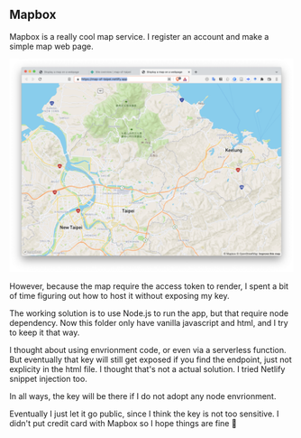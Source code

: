 ## Mapbox 

Mapbox is a really cool map service. I register an account and make a simple map web page. 

![map](./map.png)

However, because the map require the access token to render, I spent a bit of time figuring out how to host it without exposing my key. 

The working solution is to use Node.js to run the app, but that require node dependency. Now this folder only have vanilla javascript and html, and I try to keep it that way. 

I thought about using envrionment code, or even via a serverless function. But eventually that key will still get exposed if you find the endpoint, just not explicity in the html file. I thought that's not a actual solution. I tried Netlify snippet injection too. 

In all ways, the key will be there if I do not adopt any node envrionment. 

Eventually I just let it go public, since I think the key is not too sensitive. I didn't put credit card with Mapbox so I hope things are fine 🤞 